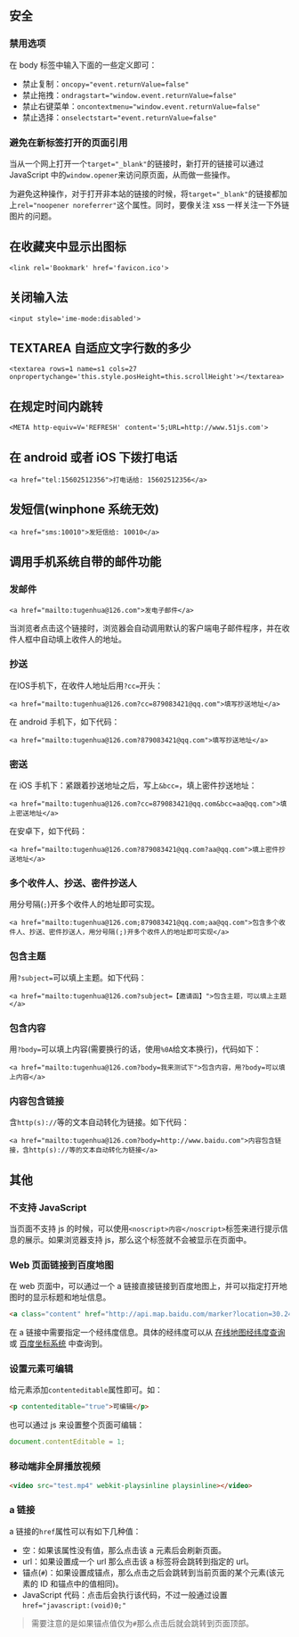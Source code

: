 ## 安全
### 禁用选项
在 body 标签中输入下面的一些定义即可：

* 禁止复制：`oncopy="event.returnValue=false"`
* 禁止拖拽：`ondragstart="window.event.returnValue=false"`
* 禁止右键菜单：`oncontextmenu="window.event.returnValue=false"`
* 禁止选择：`onselectstart="event.returnValue=false"`
		
### 避免在新标签打开的页面引用
当从一个网上打开一个`target="_blank"`的链接时，新打开的链接可以通过 JavaScript 中的`window.opener`来访问原页面，从而做一些操作。

为避免这种操作，对于打开非本站的链接的时候，将`target="_blank"`的链接都加上`rel="noopener noreferrer"`这个属性。同时，要像关注 xss 一样关注一下外链图片的问题。

## 在收藏夹中显示出图标
`<link rel='Bookmark' href='favicon.ico'>`

## 关闭输入法
`<input style='ime-mode:disabled'>`

## TEXTAREA 自适应文字行数的多少
`<textarea rows=1 name=s1 cols=27 onpropertychange='this.style.posHeight=this.scrollHeight'></textarea>`

## 在规定时间内跳转
`<META http-equiv=V='REFRESH' content='5;URL=http://www.51js.com'>`

## 在 android 或者 iOS 下拨打电话
`<a href="tel:15602512356">打电话给: 15602512356</a>`

## 发短信(winphone 系统无效)
`<a href="sms:10010">发短信给: 10010</a>`

## 调用手机系统自带的邮件功能
### 发邮件
`<a href="mailto:tugenhua@126.com">发电子邮件</a>`

当浏览者点击这个链接时，浏览器会自动调用默认的客户端电子邮件程序，并在收件人框中自动填上收件人的地址。

### 抄送
在IOS手机下，在收件人地址后用`?cc=`开头：

`<a href="mailto:tugenhua@126.com?cc=879083421@qq.com">填写抄送地址</a>`

在 android 手机下，如下代码：

`<a href="mailto:tugenhua@126.com?879083421@qq.com">填写抄送地址</a>`

### 密送
在 iOS 手机下：紧跟着抄送地址之后，写上`&bcc=`，填上密件抄送地址：

`<a href="mailto:tugenhua@126.com?cc=879083421@qq.com&bcc=aa@qq.com">填上密送地址</a>`

在安卓下，如下代码：

`<a href="mailto:tugenhua@126.com?879083421@qq.com?aa@qq.com">填上密件抄送地址</a>`

### 多个收件人、抄送、密件抄送人
用分号隔(`;`)开多个收件人的地址即可实现。

`<a href="mailto:tugenhua@126.com;879083421@qq.com;aa@qq.com">包含多个收件人、抄送、密件抄送人，用分号隔(;)开多个收件人的地址即可实现</a>`

### 包含主题
用`?subject=`可以填上主题。如下代码：

`<a href="mailto:tugenhua@126.com?subject=【邀请函】">包含主题，可以填上主题</a>`

### 包含内容
用`?body=`可以填上内容(需要换行的话，使用`%0A`给文本换行)，代码如下：

`<a href="mailto:tugenhua@126.com?body=我来测试下">包含内容，用?body=可以填上内容</a>`

### 内容包含链接
含`http(s)://`等的文本自动转化为链接。如下代码：

`<a href="mailto:tugenhua@126.com?body=http://www.baidu.com">内容包含链接，含http(s)://等的文本自动转化为链接</a>`

## 其他

### 不支持 JavaScript

当页面不支持 js 的时候，可以使用`<noscript>内容</noscript>`标签来进行提示信息的展示。如果浏览器支持 js，那么这个标签就不会被显示在页面中。

### Web 页面链接到百度地图

在 web 页面中，可以通过一个 a 链接直接链接到百度地图上，并可以指定打开地图时的显示标题和地址信息。

```html
<a class="content" href="http://api.map.baidu.com/marker?location=30.2481330000,120.0771000000&title=馒头山&content=浙江省杭州市西湖区求和路馒头山&output=html">
```

在 a 链接中需要指定一个经纬度信息。具体的经纬度可以从 [在线地图经纬度查询](http://www.gpsspg.com/maps.htm) 或 [百度坐标系统](http://api.map.baidu.com/lbsapi/getpoint/index.html) 中查询到。

### 设置元素可编辑

给元素添加`contenteditable`属性即可。如：

```html
<p contenteditable="true">可编辑</p>
```

也可以通过 js 来设置整个页面可编辑：

```js
document.contentEditable = 1;
```

### 移动端非全屏播放视频

```html
<video src="test.mp4" webkit-playsinline playsinline></video>
```

### a 链接

a 链接的`href`属性可以有如下几种值：

- 空：如果该属性没有值，那么点击该 a 元素后会刷新页面。
- url：如果设置成一个 url 那么点击该 a 标签将会跳转到指定的 url。
- 锚点(`#`)：如果设置成锚点，那么点击之后会跳转到当前页面的某个元素(该元素的 ID 和锚点中的值相同)。
- JavaScript 代码：点击后会执行该代码，不过一般通过设置`href="javascript:(void)0;"`

> 需要注意的是如果锚点值仅为`#`那么点击后就会跳转到页面顶部。



